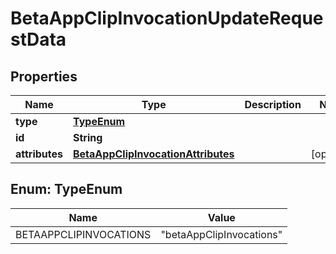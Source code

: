 

# BetaAppClipInvocationUpdateRequestData


## Properties

| Name | Type | Description | Notes |
|------------ | ------------- | ------------- | -------------|
|**type** | [**TypeEnum**](#TypeEnum) |  |  |
|**id** | **String** |  |  |
|**attributes** | [**BetaAppClipInvocationAttributes**](BetaAppClipInvocationAttributes.md) |  |  [optional] |



## Enum: TypeEnum

| Name | Value |
|---- | -----|
| BETAAPPCLIPINVOCATIONS | &quot;betaAppClipInvocations&quot; |



